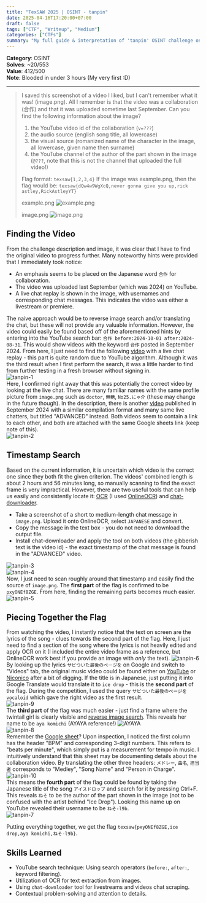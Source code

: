 ```yaml
---
title: "TexSAW 2025 | OSINT - tanpin"
date: 2025-04-16T17:20:00+07:00
draft: false
tags: ["CTF", "Writeup", "Medium"]
categories: ["CTFs"]
summary: "My full guide & interpretation of 'tanpin' OSINT challenge on TexSAW 2025."
---
```

**Category**: OSINT\
**Solves**: ~20/553\
**Value**: 412/500\
**Note**: Blooded in under 3 hours (My very first :D)

---
> I saved this screenshot of a video I liked, but I can't remember what it was! (image.png). All I remember is that the video was a collaboration (合作) and that it was uploaded sometime last September. Can you find the following information about the image?
> 
> 1. the YouTube video id of the collaboration (`v=???`)
> 2. the audio source (english song title, all lowercase)
> 3. the visual source (romanized name of the character in the image, all lowercase, given name then surname)
> 4. the YouTube channel of the author of the part shown in the image (`@???`, note that this is not the channel that uploaded the full video!)
>  
> Flag format: `texsaw{1,2,3,4}`
> If the image was example.png, then the flag would be: `texsaw{dQw4w9WgXcQ,never gonna give you up,rick astley,RickAstleyYT}`
>
> example.png
> ![example.png](example.png#center)
> 
> image.png 
> ![image.png](image.png#center)

## Finding the Video
From the challenge description and image, it was clear that I have to find the original video to progress further. Many noteworthy hints were provided that I immediately took notice:
- An emphasis seems to be placed on the Japanese word `合作` for collaboration.
- The video was uploaded last September (which was 2024) on YouTube.
- A live chat replay is shown in the image, with usernames and corresponding chat messages. This indicates the video was either a livestream or premiere.

The naive approach would be to reverse image search and/or translating the chat, but these will not provide any valuable information. However, the video could easily be found based off of the aforementioned hints by entering into the YouTube search bar: `合作 before:2024-10-01 after:2024-08-31`. This would show videos with the keyword `合作` posted in September 2024. From here, I just need to find the following [video](https://www.youtube.com/watch?v=-c6fmouqPUI) with a live chat replay - this part is quite random due to YouTube algorithm. Although it was the third result when I first perform the search, it was a little harder to find from further testing in a fresh browser without signing in.\
![tanpin-1](tanpin-1.png#center)\
Here, I confirmed right away that this was potentially the correct video by looking at the live chat. There are many familiar names with the same profile picture from `image.png` such as `doctor`, `無糖`, `No25.にゃ介` (these may change in the future though). In the description, there is another [video](https://www.youtube.com/watch?v=pxyONEf8ZGE) published in September 2024 with a similar compilation format and many same live chatters, but titled "ADVANCED" instead. Both videos seem to contain a link to each other, and both are attached with the same Google sheets link (keep note of this).\
![tanpin-2](tanpin-2.png#center)

## Timestamp Search
Based on the current information, it is uncertain which video is the correct one since they both fit the given criterion. The videos' combined length is about 2 hours and 56 minutes long, so manually scanning to find the exact frame is very impractical. However, there are two useful tools that can help us easily and consistently locate it: [OCR](https://en.wikipedia.org/wiki/Optical_character_recognition) (I used [OnlineOCR](https://www.onlineocr.net/)) and [chat-downloader](https://github.com/xenova/chat-downloader). 
- Take a screenshot of a short to medium-length chat message in `image.png`. Upload it onto OnlineOCR, select `JAPANESE` and convert.
- Copy the message in the text box - you do not need to download the output file.
- Install chat-downloader and apply the tool on both videos (the gibberish text is the video id) - the exact timestamp of the chat message is found in the "ADVANCED" video.

![tanpin-3](tanpin-3.png#center)\
![tanpin-4](tanpin-4.png#center)\
Now, I just need to scan roughly around that timestamp and easily find the source of `image.png`. The **first part** of the flag is confirmed to be `pxyONEf8ZGE`. From here, finding the remaining parts becomes much easier.\
![tanpin-5](tanpin-5.png#center)

## Piecing Together the Flag
From watching the video, I instantly notice that the text on screen are the lyrics of the song - clues towards the second part of the flag. Here, I just need to find a section of the song where the lyrics is not heavily edited and apply OCR on it (I included the entire video frame as a reference, but OnlineOCR work best if you provide an image with *only* the text).
![tanpin-6](tanpin-6.png#center)
By looking up the lyrics `サビついた最後のページを` on Google and switch to "Videos" tab, the original music video could be found either on [YouTube](https://www.youtube.com/watch?v=WXvm5XfkXrk) or [Niconico](https://www.nicovideo.jp/watch/sm39202842) after a bit of digging. If the title is in Japanese, just putting it into Google Translate would translate it to `ice drop` - this is the **second part** of the flag. During the competition, I used the query `サビついた最後のページを vocaloid` which gave the right video as the first result.\
![tanpin-9](tanpin-9.png#center)\
The **third part** of the flag was much easier - just find a frame where the twintail girl is clearly visible and [reverse image search](https://images.google.com/). This reveals her name to be `aya komichi` (AYAYA reference!) ![AYAYA](AYAYA.png)\
![tanpin-8](tanpin-8.png#center)\
Remember the [Google sheet](https://docs.google.com/spreadsheets/d/1p58XfZqNvvuzFX9XelQlE3fcvYq9dwLglwJz9MKwxq8/edit?gid=253941028#gid=253941028)? Upon inspection, I noticed the first column has the header "BPM" and corresponding 3-digit numbers. This refers to "beats per minute", which simply put is a measurement for tempo in music. I intuitively understand that this sheet may be documenting details about the collaboration video. By translating the other three headers: `メドレー`, `曲名`, `担当者` corresponds to "Medley", "Song Name" and "Person in Charge". \
![tanpin-10](tanpin-10.png#center)\
This means the **fourth part** of the flag could be found by taking the Japanese title of the song `アイスドロップ` and search for it by pressing Ctrl+F. This reveals `ねそ` to be the author of the part shown in the image (not to be confused with the artist behind "Ice Drop"). Looking this name up on YouTube revealed their username to be `ねそ-l9b`.\
![tanpin-7](tanpin-7.png#center)

Putting everything together, we get the flag `texsaw{pxyONEf8ZGE,ice drop,aya komichi,ねそ-l9b}`.

## Skills Learned
- YouTube search technique: Using search operators (`before:`, `after:`, keyword filtering).
- Utilization of OCR for text extraction from images.
- Using `chat-downloader` tool for livestreams and videos chat scraping.
- Contextual problem-solving and attention to details.
